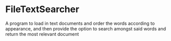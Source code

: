 # FileTextSearcher
A program to load in text documents and order the words according to appearance, and then provide the option to search amongst said words and return the most relevant document
